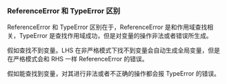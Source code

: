 <!--
 * @Author: your name
 * @Date: 2020-05-07 10:51:09
 * @LastEditTime: 2020-05-07 10:51:22
 * @LastEditors: Please set LastEditors
 * @Description: In User Settings Edit
 * @FilePath: /webNotes/web/ReferenceError.md
 -->

### ReferenceError 和 TypeError 区别

ReferenceError 和 TypeError 区别在于，ReferenceError 是和作用域查找相关，TypeError 是查找作用域成功，但是对变量的操作非法或者错误所生成。

假如查找不到变量。LHS 在非严格模式下找不到变量会自动生成全局变量，但是在严格模式会和 RHS 一样 ReferenceError 的错误。

假如能查找到变量，对其进行非法或者不正确的操作都会报 TypeError 的错误。

